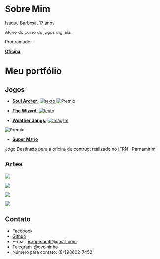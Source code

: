# Sobre Mim


Isaque Barbosa, 17 anos

Aluno do curso de jogos digitais.

Programador.

[**Oficina**](https://www.dropbox.com/sh/jvl0govr7fofc58/AABCgcZuiAUlDVLRVKbquqFha?dl=0)


# Meu portfólio

## Jogos
- [**Soul Archer:**](https://ronaque.github.io/SoulArcher/)
<a href="https://ronaque.github.io/SoulArcher/" target="_blank"> ![texto](https://i.pinimg.com/originals/97/be/02/97be0223779aba3207c6da7055ee555a.png) </a>
![Premio](https://i.pinimg.com/originals/d5/44/f1/d544f10155e75b5de19bd44315f397b5.png)

- [**The Wizard**:](https://ronaque.github.io/The%20Wizard/)
<a href="https://ronaque.github.io/The%20Wizard/" target="_blank">![texto](https://i.pinimg.com/originals/2d/ff/99/2dff996b8a83544ac67035d94b1a549d.png) </a>

- [**Weather Gangs**:](https://ronaque.github.io/WeatherGangs/)
<a href="https://ronaque.github.io/WeatherGangs/" target="_blank"> ![imagem](https://i.pinimg.com/originals/d6/2e/96/d62e96d973b8416d78694bff21db21a7.png)</a>

![Premio](https://i.pinimg.com/originals/00/6d/72/006d72ff6296218c19949d684ddd6722.png)

- [**Super Mario**](https://ronaque.github.io/Super%20Mario/)

Jogo Destinado para a oficina de contruct realizado no IFRN - Parnamirim

## Artes

![](https://i.pinimg.com/originals/40/77/39/4077390b29f4934a7111c74ace41b693.png)

![](https://i.pinimg.com/originals/c5/48/9b/c5489bd019563e883f06eb08fa39c3e3.png)

![](https://i.pinimg.com/originals/41/a0/a1/41a0a1b9a1c4f646611d55a4efa200ca.png)

![](https://i.pinimg.com/originals/f0/b9/55/f0b955102537e900ba986e61cc1c87ee.png)

## Contato
- <a href="https://www.facebook.com/isaque.barbosa.395" target="_blank"> Facebook </a>
- <a href="https://github.com/ronaque" target="_blank"> Github </a>
- E-mail: isaque.bm9@gmail.com
- Telegram: @ovelhinha
- Número para contato: (84)98602-7452
